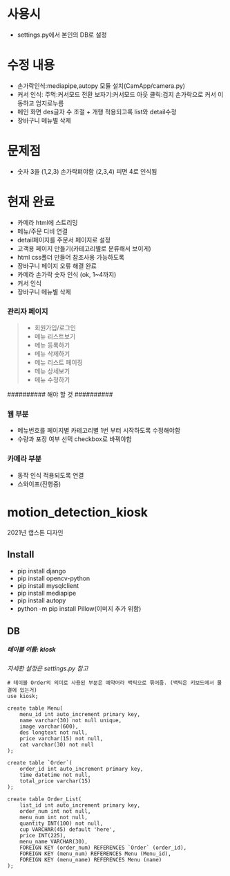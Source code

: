 # 사용시
- settings.py에서 본인의 DB로 설정

# 수정 내용
- 손가락인식:mediapipe,autopy 모듈 설치(CamApp/camera.py)
- 커서 인식:
  주먹:커서모드 전환
  보자기:커서모드 아웃
  클릭:검지 손가락으로 커서 이동하고 엄지로누름
- 메인 화면 des글자 수 조절 + 개행 적용되고록 list와 detail수정
- 장바구니 메뉴별 삭제

# 문제점
- 숫자 3을 (1,2,3) 손가락펴야함 (2,3,4) 피면 4로 인식됨


# 현재 완료
- 카메라 html에 스트리밍
- 메뉴/주문 디비 연결
- detail페이지를 주문서 페이지로 설정
- 고객용 페이지 만들기(카테고리별로 분류해서 보이게)
- html css폴더 만들어 참조사용 가능하도록
- 장바구니 페이지 오류 해결 완료
- 카메라 손가락 숫자 인식 (ok, 1~4까지)
- 커서 인식
- 장바구니 메뉴별 삭제
### 관리자 페이지
> - 회원가입/로그인 
> - 메뉴 리스트보기
> - 메뉴 등록하기
> - 메뉴 삭제하기
> - 메뉴 리스트 페이징 
> - 메뉴 상세보기
> - 메뉴 수정하기

##########  해야 할 것  ########## 

### 웹 부분
- 메뉴번호를 페이지별 카테고리별 1번 부터 시작하도록 수정해야함
- 수량과 포장 여부 선택 checkbox로 바꿔야함
### 카메라 부분
- 동작 인식 적용되도록 연결
- 스와이프(진행중)

# motion_detection_kiosk
2021년 캡스톤 디자인

## Install
- pip install django
- pip install opencv-python
- pip install mysqlclient
- pip install mediapipe
- pip install autopy
- python -m pip install Pillow(이미지 추가 위함)

## DB
##### 테이블 이름: kiosk
*자세한 설정은 settings.py 참고*

```mysql
# 테이블 Order의 의미로 사용된 부분은 예약어라 백틱으로 묶어줌. (백틱은 키보드에서 물결에 있는거)  
use kiosk;

create table Menu(
    menu_id int auto_increment primary key,
    name varchar(30) not null unique,
    image varchar(600),
    des longtext not null,
    price varchar(15) not null,
    cat varchar(30) not null
);

create table `Order`(  
    order_id int auto_increment primary key,
    time datetime not null,
    total_price varchar(15)
);

create table Order_List(
    list_id int auto_increment primary key,
    order_num int not null,
    menu_num int not null,
    quantity INT(100) not null,
    cup VARCHAR(45) default 'here',
    price INT(225),
    menu_name VARCHAR(30),
    FOREIGN KEY (order_num) REFERENCES `Order` (order_id),
	FOREIGN KEY (menu_num) REFERENCES Menu (Menu_id),
	FOREIGN KEY (menu_name) REFERENCES Menu (name)
);
```
